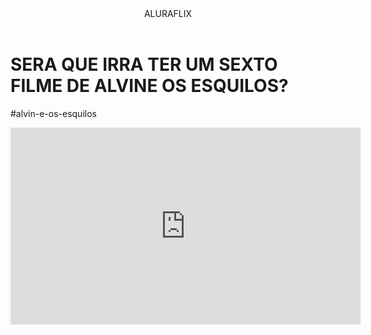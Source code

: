 <body>

<header>ALURAFLIX</header>


<h1>SERA QUE IRRA TER UM SEXTO FILME DE ALVINE OS ESQUILOS?</h1>
<p>#alvin-e-os-esquilos</p>



<iframe width="560" height="315" src="https://www.youtube.com/embed/gt_fAE1Eg2Q?si=c93nZtO1DTNYueO4" title="YouTube video player" frameborder="0" allow="accelerometer; autoplay; clipboard-write; encrypted-media; gyroscope; picture-in-picture; web-share" referrerpolicy="strict-origin-when-cross-origin" allowfullscreen></iframe>



<body>
